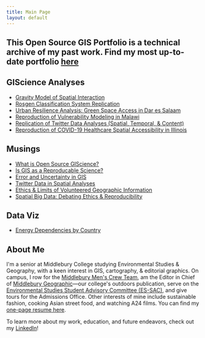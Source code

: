 ```yaml
---
title: Main Page
layout: default
---
```



## This Open Source GIS Portfolio is a technical archive of my past work. Find my most up-to-date portfolio [here](drewanpham.com)

## GIScience Analyses

- [Gravity Model of Spatial Interaction](gravity/gravity.md)
- [Rosgen Classification System Replication](rosgen/HEGSRR-Replication-Report.md)
- [Urban Resilience Analysis: Green Space Access in Dar es Salaam](postGIS/urban-resilience.md)
- [Reproduction of Vulnerability Modeling in Malawi](malcomb/RP-Malcomb-Report.md)
- [Replication of Twitter Data Analyses (Spatial, Temporal, & Content)](dorian/RE-Dorian-Report.md)
- [Reproduction of COVID-19 Healthcare Spatial Accessibility in Illinois](kang/RP-Kang-Report.md)

## Musings

- [What is Open Source GIScience?](musings/open-source.md)
- [Is GIS as a Reproducable Science?](musings/is-gis-science.md)
- [Error and Uncertainty in GIS](musings/error-and-uncertainty.md)
- [Twitter Data in Spatial Analyses](musings/spatial-twitter.md)
- [Ethics & Limits of Volunteered Geographic Information](musings/vgi-ethics-limits.md)
- [Spatial Big Data: Debating Ethics & Reproducibility](/musings/spatial-big-data.md)

## Data Viz
- [Energy Dependencies by Country](energy_viz/step15-complete/index.html)

## About Me

I'm a senior at Middlebury College studying Environmental Studies & Geography, with a keen interest in GIS, cartography, & editorial graphics. On campus, I row for the [Middlebury Men's Crew Team](https://middcrew.org/), am the Editor in Chief of [Middlebury Geographic](https://issuu.com/middgeog/)—our college's outdoors publication, serve on the [Environmental Studies Student Advisory Committee (ES-SAC)](http://www.middlebury.edu/academics/es/es-student-advisory-council), and give tours for the Admissions Office. Other interests of mine include sustainable fashion, cooking Asian street food, and watching A24 films. You can find my <a href="Resume[2022].pdf" target="_blank">one-page resume here</a>.

To learn more about my work, education, and future endeavors, check out my [LinkedIn](https://www.linkedin.com/in/drew-an-pham/)!

